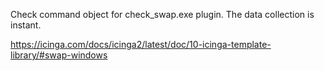 Check command object for check_swap.exe plugin. The data collection is instant.

https://icinga.com/docs/icinga2/latest/doc/10-icinga-template-library/#swap-windows
